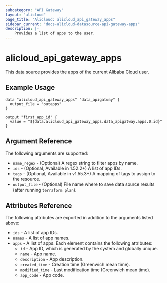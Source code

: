 ```yaml
---
subcategory: "API Gateway"
layout: "alicloud"
page_title: "Alicloud: alicloud_api_gateway_apps"
sidebar_current: "docs-alicloud-datasource-api-gateway-apps"
description: |-
    Provides a list of apps to the user.
---
```


# alicloud\_api\_gateway\_apps 

This data source provides the apps of the current Alibaba Cloud user.

## Example Usage

```
data "alicloud_api_gateway_apps" "data_apigatway" {
  output_file = "outapps"
}

output "first_app_id" {
  value = "${data.alicloud_api_gateway_apps.data_apigatway.apps.0.id}"
}
```

## Argument Reference

The following arguments are supported:

* `name_regex` - (Optional) A regex string to filter apps by name.
* `ids` - (Optional, Available in 1.52.2+) A list of app IDs. 
* `tags` - (Optional, Available in v1.55.3+) A mapping of tags to assign to the resource.
* `output_file` - (Optional) File name where to save data source results (after running `terraform plan`).

## Attributes Reference

The following attributes are exported in addition to the arguments listed above:

* `ids` - A list of app IDs. 
* `names` - A list of app names. 
* `apps` - A list of apps. Each element contains the following attributes:
  * `id` - App ID, which is generated by the system and globally unique.
  * `name` - App name.
  * `description` - App description.
  * `created_time` - Creation time (Greenwich mean time).
  * `modified_time` - Last modification time (Greenwich mean time).
  * `app_code` - App code.
